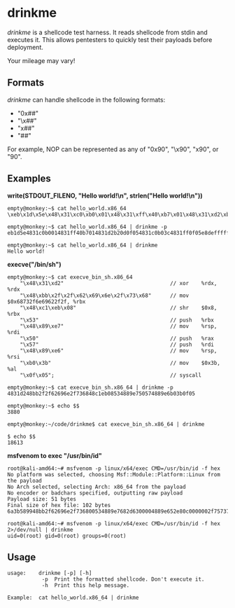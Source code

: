 # drinkme

_drinkme_ is a shellcode test harness. It reads shellcode from stdin and executes it. This allows pentesters to quickly test their payloads before deployment.

Your mileage may vary!

## Formats ##

_drinkme_ can handle shellcode in the following formats:

* "0x##"
* "\x##"
* "x##"
* "##"

For example, NOP can be represented as any of "0x90", "\x90", "x90", or "90".

## Examples ##

**write(STDOUT_FILENO, "Hello world!\n", strlen("Hello world!\n"))**

	empty@monkey:~$ cat hello_world.x86_64 
	\xeb\x1d\x5e\x48\x31\xc0\xb0\x01\x48\x31\xff\x40\xb7\x01\x48\x31\xd2\xb2\x0d\x0f\x05\x48\x31\xc0\xb0\x3c\x48\x31\xff\x0f\x05\xe8\xde\xff\xff\xff\x48\x65\x6c\x6c\x6f\x20\x77\x6f\x72\x6c\x64\x21\x0a
	
	empty@monkey:~$ cat hello_world.x86_64 | drinkme -p
	eb1d5e4831c0b0014831ff40b7014831d2b20d0f054831c0b03c4831ff0f05e8deffffff48656c6c6f20776f726c64210a

	empty@monkey:~$ cat hello_world.x86_64 | drinkme
	Hello world!


**execve("/bin/sh")**

	empty@monkey:~$ cat execve_bin_sh.x86_64 
	    "\x48\x31\xd2"                                  // xor    %rdx, %rdx
	    "\x48\xbb\x2f\x2f\x62\x69\x6e\x2f\x73\x68"      // mov	$0x68732f6e69622f2f, %rbx
	    "\x48\xc1\xeb\x08"                              // shr    $0x8, %rbx
	    "\x53"                                          // push   %rbx
	    "\x48\x89\xe7"                                  // mov    %rsp, %rdi
	    "\x50"                                          // push   %rax
	    "\x57"                                          // push   %rdi
	    "\x48\x89\xe6"                                  // mov    %rsp, %rsi
	    "\xb0\x3b"                                      // mov    $0x3b, %al
	    "\x0f\x05";                                     // syscall
		
	empty@monkey:~$ cat execve_bin_sh.x86_64 | drinkme -p 
	4831d248bb2f2f62696e2f736848c1eb08534889e750574889e6b03b0f05
	
	empty@monkey:~$ echo $$
	3880
	
	empty@monkey:~/code/drinkme$ cat execve_bin_sh.x86_64 | drinkme
	
	$ echo $$
	18613

**msfvenom to exec "/usr/bin/id"**

	root@kali-amd64:~# msfvenom -p linux/x64/exec CMD=/usr/bin/id -f hex
	No platform was selected, choosing Msf::Module::Platform::Linux from the payload
	No Arch selected, selecting Arch: x86_64 from the payload
	No encoder or badchars specified, outputting raw payload
	Payload size: 51 bytes
	Final size of hex file: 102 bytes
	6a3b589948bb2f62696e2f736800534889e7682d6300004889e652e80c0000002f7573722f62696e2f69640056574889e60f05

	root@kali-amd64:~# msfvenom -p linux/x64/exec CMD=/usr/bin/id -f hex 2>/dev/null | drinkme
	uid=0(root) gid=0(root) groups=0(root)
	
## Usage ##

	usage:    drinkme [-p] [-h]
	           -p  Print the formatted shellcode. Don't execute it.
	           -h  Print this help message.
	
	Example:  cat hello_world.x86_64 | drinkme
